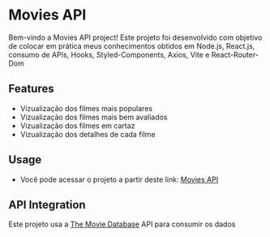 # Movies API
Bem-vindo a Movies API project!
Este projeto foi desenvolvido com objetivo de colocar em prática meus conhecimentos obtidos em Node.js, React.js, consumo de APIs, Hooks, Styled-Components, Axios, Vite e React-Router-Dom

## Features

- Vizualização dos filmes mais populares
- Vizualização dos filmes mais bem avaliados
- Vizualização dos filmes em cartaz
- Vizualização dos detalhes de cada filme

## Usage

- Você pode acessar o projeto a partir deste link: <a href="https://movies-api-react.vercel.app/"> Movies API </a>

## API Integration

Este projeto usa a <a href="https://www.themoviedb.org/?language=pt-BR">The Movie Database</a> API para consumir os dados
